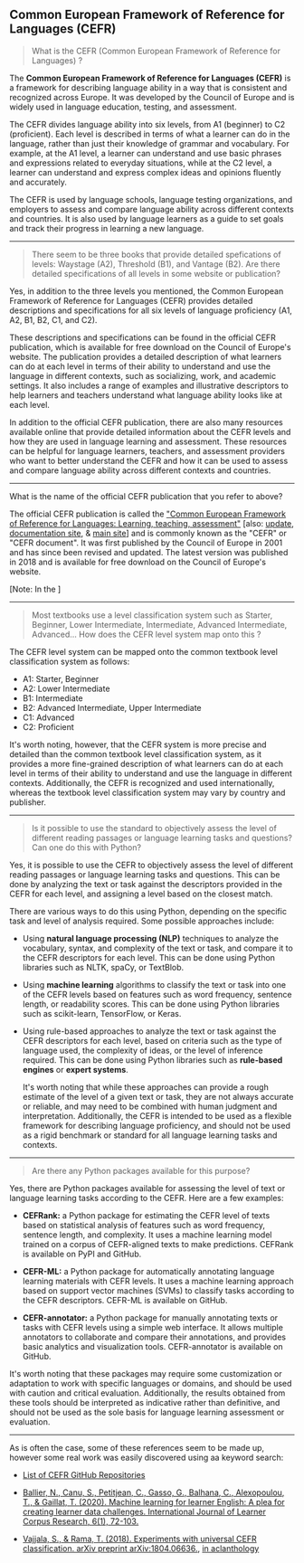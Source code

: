 ## Common European Framework of Reference for Languages (CEFR)

> What is the CEFR (Common European Framework of Reference for Languages) ? 

The **Common European Framework of Reference for Languages (CEFR)** is a framework for describing language ability in a way that is consistent and recognized across Europe. It was developed by the Council of Europe and is widely used in language education, testing, and assessment.

The CEFR divides language ability into six levels, from A1 (beginner) to C2 (proficient). Each level is described in terms of what a learner can do in the language, rather than just their knowledge of grammar and vocabulary. For example, at the A1 level, a learner can understand and use basic phrases and expressions related to everyday situations, while at the C2 level, a learner can understand and express complex ideas and opinions fluently and accurately.

The CEFR is used by language schools, language testing organizations, and employers to assess and compare language ability across different contexts and countries. It is also used by language learners as a guide to set goals and track their progress in learning a new language.

---
> There seem to be three books that provide detailed spefications of levels: Waystage (A2), Threshold (B1), and Vantage (B2). Are there detailed specifications of all levels  in some website or publication? 

Yes, in addition to the three levels you mentioned, the Common European Framework of Reference for Languages (CEFR) provides detailed descriptions and specifications for all six levels of language proficiency (A1, A2, B1, B2, C1, and C2).

These descriptions and specifications can be found in the official CEFR publication, which is available for free download on the Council of Europe's website. The publication provides a detailed description of what learners can do at each level in terms of their ability to understand and use the language in different contexts, such as socializing, work, and academic settings. It also includes a range of examples and illustrative descriptors to help learners and teachers understand what language ability looks like at each level.

In addition to the official CEFR publication, there are also many resources available online that provide detailed information about the CEFR levels and how they are used in language learning and assessment. These resources can be helpful for language learners, teachers, and assessment providers who want to better understand the CEFR and how it can be used to assess and compare language ability across different contexts and countries.

---
What is the name of the official CEFR publication that you refer to above? 

The official CEFR publication is called the ["Common European Framework of Reference for Languages: Learning, teaching, assessment"](https://www.researchgate.net/publication/338178234_Council_of_Europe_2018_Common_European_Framework_of_Reference_for_Languages_Learning_Teaching_Assessment_Companion_Volume_with_New_Descriptors_Strasbourg_Council_of_Europe_Publishing_Authors_B_North_E) [also: [update](https://rm.coe.int/common-european-framework-of-reference-for-languages-learning-teaching/16809ea0d4), [documentation site](https://www.coe.int/en/web/common-european-framework-reference-languages/documents), & [main site](https://www.coe.int/en/web/common-european-framework-reference-languages)]  and is commonly known as the "CEFR" or "CEFR document". It was first published by the Council of Europe in 2001 and has since been revised and updated. The latest version was published in 2018 and is available for free download on the Council of Europe's website.

[Note: In the [](https://www.coe.int/en/web/common-european-framework-reference-languages/documents)]

---
> Most textbooks use a level classification system such as Starter, Beginner, Lower Intermediate, Intermediate, Advanced Intermediate, Advanced... How does the CEFR level system map onto this ? 

The CEFR level system can be mapped onto the common textbook level classification system as follows:

- A1: Starter, Beginner
- A2: Lower Intermediate
- B1: Intermediate
- B2: Advanced Intermediate, Upper Intermediate
- C1: Advanced
- C2: Proficient

It's worth noting, however, that the CEFR system is more precise and detailed than the common textbook level classification system, as it provides a more fine-grained description of what learners can do at each level in terms of their ability to understand and use the language in different contexts. Additionally, the CEFR is recognized and used internationally, whereas the textbook level classification system may vary by country and publisher.

---
> Is it possible to use the standard to objectively assess the level of different reading passages or language learning tasks and questions? Can one do this with Python? 

Yes, it is possible to use the CEFR to objectively assess the level of different reading passages or language learning tasks and questions. This can be done by analyzing the text or task against the descriptors provided in the CEFR for each level, and assigning a level based on the closest match.

There are various ways to do this using Python, depending on the specific task and level of analysis required. Some possible approaches include:

- Using **natural language processing (NLP)** techniques to analyze the vocabulary, syntax, and complexity of the text or task, and compare it to the CEFR descriptors for each level. This can be done using Python libraries such as NLTK, spaCy, or TextBlob.
- Using **machine learning** algorithms to classify the text or task into one of the CEFR levels based on features such as word frequency, sentence length, or readability scores. This can be done using Python libraries such as scikit-learn, TensorFlow, or Keras.
- Using rule-based approaches to analyze the text or task against the CEFR descriptors for each level, based on criteria such as the type of language used, the complexity of ideas, or the level of inference required. This can be done using Python libraries such as **rule-based engines** or **expert systems**.

  It's worth noting that while these approaches can provide a rough estimate of the level of a given text or task, they are not always accurate or reliable, and may need to be combined with human judgment and interpretation. Additionally, the CEFR is intended to be used as a flexible framework for describing language proficiency, and should not be used as a rigid benchmark or standard for all language learning tasks and contexts.

---
> Are there any Python packages available for this purpose? 

Yes, there are Python packages available for assessing the level of text or language learning tasks according to the CEFR. Here are a few examples:

- **CEFRank:** a Python package for estimating the CEFR level of texts based on statistical analysis of features such as word frequency, sentence length, and complexity. It uses a machine learning model trained on a corpus of CEFR-aligned texts to make predictions. CEFRank is available on PyPI and GitHub.

- **CEFR-ML:** a Python package for automatically annotating language learning materials with CEFR levels. It uses a machine learning approach based on support vector machines (SVMs) to classify tasks according to the CEFR descriptors. CEFR-ML is available on GitHub.

- **CEFR-annotator:** a Python package for manually annotating texts or tasks with CEFR levels using a simple web interface. It allows multiple annotators to collaborate and compare their annotations, and provides basic analytics and visualization tools. CEFR-annotator is available on GitHub.

It's worth noting that these packages may require some customization or adaptation to work with specific languages or domains, and should be used with caution and critical evaluation. Additionally, the results obtained from these tools should be interpreted as indicative rather than definitive, and should not be used as the sole basis for language learning assessment or evaluation.

--- 
As is often the case, some of these references seem to be made up, 
however some real work was easily discovered using aa keyword search: 

- [List of CEFR GitHub Repositories](https://github.com/topics/cefr) 

- [Ballier, N., Canu, S., Petitjean, C., Gasso, G., Balhana, C., Alexopoulou, T., & Gaillat, T. (2020). Machine learning for learner English: A plea for creating learner data challenges. International Journal of Learner Corpus Research, 6(1), 72-103.](https://hal.univ-rennes2.fr/hal-02496670/file/Lessons_from_the_CAp_2018_Competition-Final-Authors-version.pdf)

- [Vajjala, S., & Rama, T. (2018). Experiments with universal CEFR classification. arXiv preprint arXiv:1804.06636.](https://arxiv.org/abs/1804.06636), [in aclanthology](https://aclanthology.org/W18-0515.pdf) 



